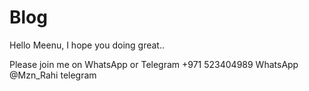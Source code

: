 # Blog

Hello Meenu,
I hope you doing great..

Please join me on WhatsApp or Telegram
+971 523404989 WhatsApp
@Mzn_Rahi telegram
